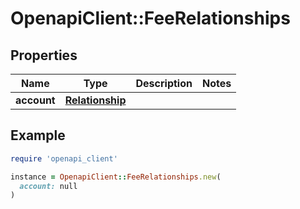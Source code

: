# OpenapiClient::FeeRelationships

## Properties

| Name | Type | Description | Notes |
| ---- | ---- | ----------- | ----- |
| **account** | [**Relationship**](Relationship.md) |  |  |

## Example

```ruby
require 'openapi_client'

instance = OpenapiClient::FeeRelationships.new(
  account: null
)
```

